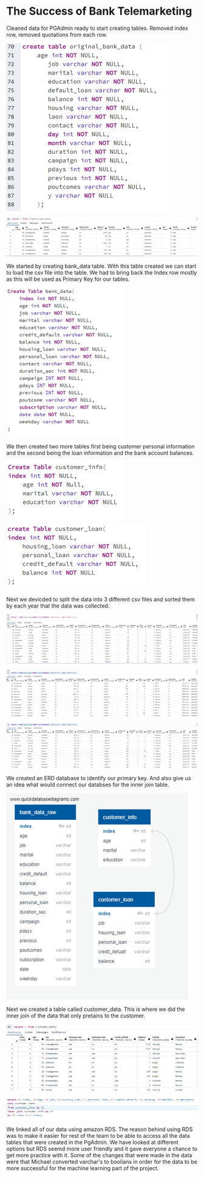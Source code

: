 # The Success of Bank Telemarketing

Cleaned data for PGAdmin ready to start creating tables. Removed index row, removed quotations from each row. 

![CODE1](Images/original_bank_table.png)

![CODE1](Images/original_bank_data.png)

We started by creating bank_data table. With this table created we can start to load the csv file into the table. We had to bring back the Index row mostly as this will be used as Primary Key for our tables. 

![CODE1](Images/bank_data_table.png)

We then created two more tables first being customer personal information and the second being the loan information and the bank account balances. 

![CODE1](Images/customer_info.png)

![CODE1](Images/customer_loan_table.png)

Next we devicded to split the data into 3 different csv files and sorted them by each year that the data was collected. 

![CODE1](Images/bank_data_08.png)

![CODE1](Images/bank_data_09.png)

![CODE1](Images/bank_data_10.png)

We created an ERD database to identify our primary key. And also give us an idea what would connect our databses for the inner join table. 

![CODE1](Images/QuickDBD-export.png)


Next we created a table called customer_data. This is where we did the inner join of the data that only pretains to the customer. 

![CODE1](Images/inner_join_data.png)

![CODE1](Images/inner_join_table.png)


We linked all of our data using amazon RDS. The reason behind using RDS was to make it easier for rest of the team to be able to access all the data tables that were created in the PgAdmin. We have looked at different options but RDS seemd more user friendly and it gave everyone a chance to get more practice with it. Some of the changes that were made in the data were that Michael converted varchar's to boolians in order for the data to be more successful for the machine learning part of the project. 


